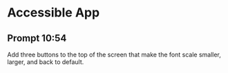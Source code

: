 # Accessible App

## Prompt 10:54

Add three buttons to the top of the screen that make the font scale smaller, larger, and back to default.
